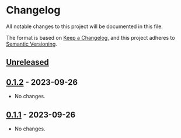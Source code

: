 # Changelog

All notable changes to this project will be documented in this file.

The format is based on [Keep a Changelog](https://keepachangelog.com/en/1.1.0/),
and this project adheres to [Semantic Versioning](https://semver.org/spec/v2.0.0.html).

## [Unreleased]

## [0.1.2] - 2023-09-26

- No changes.

## [0.1.1] - 2023-09-26

- No changes.

[unreleased]: https://github.com/colincasey/noop-cnb/compare/v0.1.2...HEAD
[0.1.2]: https://github.com/colincasey/noop-cnb/compare/v0.1.1...v0.1.2
[0.1.1]: https://github.com/colincasey/noop-cnb/releases/tag/v0.1.1
